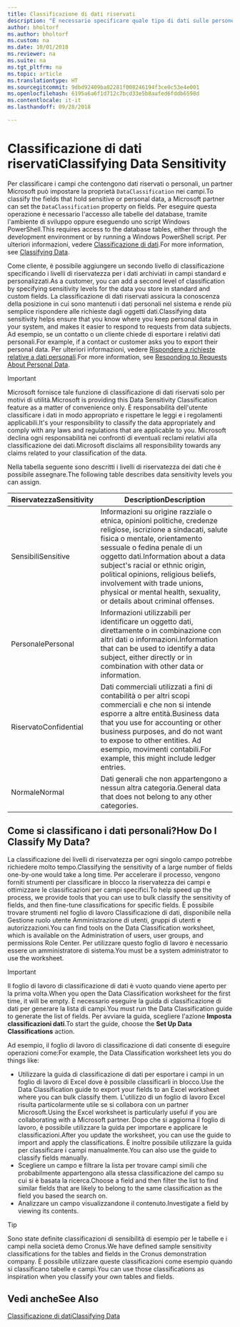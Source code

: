 ```yaml
---
title: Classificazione di dati riservati
description: "È necessario specificare quale tipo di dati sulle persone memorizzare in modo da rispondere alle richieste dell'oggetto dati."
author: bholtorf
ms.author: bholtorf
ms.custom: na
ms.date: 10/01/2018
ms.reviewer: na
ms.suite: na
ms.tgt_pltfrm: na
ms.topic: article
ms.translationtype: HT
ms.sourcegitcommit: 9dbd92409ba02281f008246194f3ce0c53e4e001
ms.openlocfilehash: 6195a6a6f1d712c7bcd33e5b8aafed6fddb6598d
ms.contentlocale: it-it
ms.lasthandoff: 09/28/2018

---
```


# <a name="classifying-data-sensitivity"></a><span data-ttu-id="06e43-103">Classificazione di dati riservati</span><span class="sxs-lookup"><span data-stu-id="06e43-103">Classifying Data Sensitivity</span></span>
<span data-ttu-id="06e43-104">Per classificare i campi che contengono dati riservati o personali, un partner Microsoft può impostare la proprietà ```DataClassification``` nei campi.</span><span class="sxs-lookup"><span data-stu-id="06e43-104">To classify the fields that hold sensitive or personal data, a Microsoft partner can set the ```DataClassification``` property on fields.</span></span> <span data-ttu-id="06e43-105">Per eseguire questa operazione è necessario l'accesso alle tabelle del database, tramite l'ambiente di sviluppo oppure eseguendo uno script Windows PowerShell.</span><span class="sxs-lookup"><span data-stu-id="06e43-105">This requires access to the database tables, either through the development environment or by running a Windows PowerShell script.</span></span> <span data-ttu-id="06e43-106">Per ulteriori informazioni, vedere [Classificazione di dati](https://docs.microsoft.com/en-us/dynamics-nav/classifying-data).</span><span class="sxs-lookup"><span data-stu-id="06e43-106">For more information, see [Classifying Data](https://docs.microsoft.com/en-us/dynamics-nav/classifying-data).</span></span>  

<span data-ttu-id="06e43-107">Come cliente, è possibile aggiungere un secondo livello di classificazione specificando i livelli di riservatezza per i dati archiviati in campi standard e personalizzati.</span><span class="sxs-lookup"><span data-stu-id="06e43-107">As a customer, you can add a second level of classification by specifying sensitivity levels for the data you store in standard and custom fields.</span></span> <span data-ttu-id="06e43-108">La classificazione di dati riservati assicura la conoscenza della posizione in cui sono mantenuti i dati personali nel sistema e rende più semplice rispondere alle richieste dagli oggetti dati.</span><span class="sxs-lookup"><span data-stu-id="06e43-108">Classifying data sensitivity helps ensure that you know where you keep personal data in your system, and makes it easier to respond to requests from data subjects.</span></span> <span data-ttu-id="06e43-109">Ad esempio, se un contatto o un cliente chiede di esportare i relativi dati personali.</span><span class="sxs-lookup"><span data-stu-id="06e43-109">For example, if a contact or customer asks you to export their personal data.</span></span> <span data-ttu-id="06e43-110">Per ulteriori informazioni, vedere [Rispondere a richieste relative a dati personali](admin-responding-to-requests-about-personal-data.md).</span><span class="sxs-lookup"><span data-stu-id="06e43-110">For more information, see [Responding to Requests About Personal Data](admin-responding-to-requests-about-personal-data.md).</span></span>

> [!Important]
> <span data-ttu-id="06e43-111">Microsoft fornisce tale funzione di classificazione di dati riservati solo per motivi di utilità.</span><span class="sxs-lookup"><span data-stu-id="06e43-111">Microsoft is providing this Data Sensitivity Classification feature as a matter of convenience only.</span></span> <span data-ttu-id="06e43-112">È responsabilità dell'utente classificare i dati in modo appropriato e rispettare le leggi e i regolamenti applicabili.</span><span class="sxs-lookup"><span data-stu-id="06e43-112">It's your responsibility to classify the data appropriately and comply with any laws and regulations that are applicable to you.</span></span> <span data-ttu-id="06e43-113">Microsoft declina ogni responsabilità nei confronti di eventuali reclami relativi alla classificazione dei dati.</span><span class="sxs-lookup"><span data-stu-id="06e43-113">Microsoft disclaims all responsibility towards any claims related to your classification of the data.</span></span>  

<span data-ttu-id="06e43-114">Nella tabella seguente sono descritti i livelli di riservatezza dei dati che è possibile assegnare.</span><span class="sxs-lookup"><span data-stu-id="06e43-114">The following table describes data sensitivity levels you can assign.</span></span>

|<span data-ttu-id="06e43-115">Riservatezza</span><span class="sxs-lookup"><span data-stu-id="06e43-115">Sensitivity</span></span>|<span data-ttu-id="06e43-116">Description</span><span class="sxs-lookup"><span data-stu-id="06e43-116">Description</span></span>|
|----|----|
|<span data-ttu-id="06e43-117">Sensibili</span><span class="sxs-lookup"><span data-stu-id="06e43-117">Sensitive</span></span> | <span data-ttu-id="06e43-118">Informazioni su origine razziale o etnica, opinioni politiche, credenze religiose, iscrizione a sindacati, salute fisica o mentale, orientamento sessuale o fedina penale di un oggetto dati.</span><span class="sxs-lookup"><span data-stu-id="06e43-118">Information about a data subject's racial or ethnic origin, political opinions, religious beliefs, involvement with trade unions, physical or mental health, sexuality, or details about criminal offenses.</span></span> |
|<span data-ttu-id="06e43-119">Personale</span><span class="sxs-lookup"><span data-stu-id="06e43-119">Personal</span></span> | <span data-ttu-id="06e43-120">Informazioni utilizzabili per identificare un oggetto dati, direttamente o in combinazione con altri dati o informazioni.</span><span class="sxs-lookup"><span data-stu-id="06e43-120">Information that can be used to identify a data subject, either directly or in combination with other data or information.</span></span>|
|<span data-ttu-id="06e43-121">Riservato</span><span class="sxs-lookup"><span data-stu-id="06e43-121">Confidential</span></span> | <span data-ttu-id="06e43-122">Dati commerciali utilizzati a fini di contabilità o per altri scopi commerciali e che non si intende esporre a altre entità.</span><span class="sxs-lookup"><span data-stu-id="06e43-122">Business data that you use for accounting or other business purposes, and do not want to expose to other entities.</span></span> <span data-ttu-id="06e43-123">Ad esempio, movimenti contabili.</span><span class="sxs-lookup"><span data-stu-id="06e43-123">For example, this might include ledger entries.</span></span>|
|<span data-ttu-id="06e43-124">Normale</span><span class="sxs-lookup"><span data-stu-id="06e43-124">Normal</span></span> | <span data-ttu-id="06e43-125">Dati generali che non appartengono a nessun altra categoria.</span><span class="sxs-lookup"><span data-stu-id="06e43-125">General data that does not belong to any other categories.</span></span>|

## <a name="how-do-i-classify-my-data"></a><span data-ttu-id="06e43-126">Come si classificano i dati personali?</span><span class="sxs-lookup"><span data-stu-id="06e43-126">How Do I Classify My Data?</span></span>
<span data-ttu-id="06e43-127">La classificazione dei livelli di riservatezza per ogni singolo campo potrebbe richiedere molto tempo.</span><span class="sxs-lookup"><span data-stu-id="06e43-127">Classifying the sensitivity of a large number of fields one-by-one would take a long time.</span></span> <span data-ttu-id="06e43-128">Per accelerare il processo, vengono forniti strumenti per classificare in blocco la riservatezza dei campi e ottimizzare le classificazioni per campi specifici.</span><span class="sxs-lookup"><span data-stu-id="06e43-128">To help speed up the process, we provide tools that you can use to bulk classify the sensitivity of fields, and then fine-tune classifications for specific fields.</span></span> <span data-ttu-id="06e43-129">È possibile trovare strumenti nel foglio di lavoro Classificazione di dati, disponibile nella Gestione ruolo utente Amministrazione di utenti, gruppi di utenti e autorizzazioni.</span><span class="sxs-lookup"><span data-stu-id="06e43-129">You can find tools on the Data Classification worksheet, which is available on the Administration of users, user groups, and permissions Role Center.</span></span> <span data-ttu-id="06e43-130">Per utilizzare questo foglio di lavoro è necessario essere un amministratore di sistema.</span><span class="sxs-lookup"><span data-stu-id="06e43-130">You must be a system administrator to use the worksheet.</span></span>

> [!Important]
> <span data-ttu-id="06e43-131">Il foglio di lavoro di classificazione di dati è vuoto quando viene aperto per la prima volta.</span><span class="sxs-lookup"><span data-stu-id="06e43-131">When you open the Data Classification worksheet for the first time, it will be empty.</span></span> <span data-ttu-id="06e43-132">È necessario eseguire la guida di classificazione di dati per generare la lista di campi.</span><span class="sxs-lookup"><span data-stu-id="06e43-132">You must run the Data Classification guide to generate the list of fields.</span></span> <span data-ttu-id="06e43-133">Per avviare la guida, scegliere l'azione **Imposta classificazioni dati**.</span><span class="sxs-lookup"><span data-stu-id="06e43-133">To start the guide, choose the **Set Up Data Classifications** action.</span></span>

<span data-ttu-id="06e43-134">Ad esempio, il foglio di lavoro di classificazione di dati consente di eseguire operazioni come:</span><span class="sxs-lookup"><span data-stu-id="06e43-134">For example, the Data Classification worksheet lets you do things like:</span></span>  

* <span data-ttu-id="06e43-135">Utilizzare la guida di classificazione di dati per esportare i campi in un foglio di lavoro di Excel dove è possibile classificarli in blocco.</span><span class="sxs-lookup"><span data-stu-id="06e43-135">Use the Data Classification guide to export your fields to an Excel worksheet where you can bulk classify them.</span></span> <span data-ttu-id="06e43-136">L'utilizzo di un foglio di lavoro Excel risulta particolarmente utile se si collabora con un partner Microsoft.</span><span class="sxs-lookup"><span data-stu-id="06e43-136">Using the Excel worksheet is particularly useful if you are collaborating with a Microsoft partner.</span></span> <span data-ttu-id="06e43-137">Dopo che si aggiorna il foglio di lavoro, è possibile utilizzare la guida per importare e applicare le classificazioni.</span><span class="sxs-lookup"><span data-stu-id="06e43-137">After you update the worksheet, you can use the guide to import and apply the classifications.</span></span> <span data-ttu-id="06e43-138">È inoltre possibile utilizzare la guida per classificare i campi manualmente.</span><span class="sxs-lookup"><span data-stu-id="06e43-138">You can also use the guide to classify fields manually.</span></span>  
* <span data-ttu-id="06e43-139">Scegliere un campo e filtrare la lista per trovare campi simili che probabilmente appartengono alla stessa classificazione del campo su cui si è basata la ricerca.</span><span class="sxs-lookup"><span data-stu-id="06e43-139">Choose a field and then filter the list to find similar fields that are likely to belong to the same classification as the field you based the search on.</span></span>  
* <span data-ttu-id="06e43-140">Analizzare un campo visualizzandone il contenuto.</span><span class="sxs-lookup"><span data-stu-id="06e43-140">Investigate a field by viewing its contents.</span></span>  

> [!Tip]
> <span data-ttu-id="06e43-141">Sono state definite classificazioni di sensibilità di esempio per le tabelle e i campi nella società demo Cronus.</span><span class="sxs-lookup"><span data-stu-id="06e43-141">We have defined sample sensitivity classifications for the tables and fields in the Cronus demonstration company.</span></span> <span data-ttu-id="06e43-142">È possibile utilizzare queste classificazioni come esempio quando si classificano tabelle e campi.</span><span class="sxs-lookup"><span data-stu-id="06e43-142">You can use those classifications as inspiration when you classify your own tables and fields.</span></span>

## <a name="see-also"></a><span data-ttu-id="06e43-143">Vedi anche</span><span class="sxs-lookup"><span data-stu-id="06e43-143">See Also</span></span>
[<span data-ttu-id="06e43-144">Classificazione di dati</span><span class="sxs-lookup"><span data-stu-id="06e43-144">Classifying Data</span></span>](https://docs.microsoft.com/en-us/dynamics-nav/classifying-data)  

